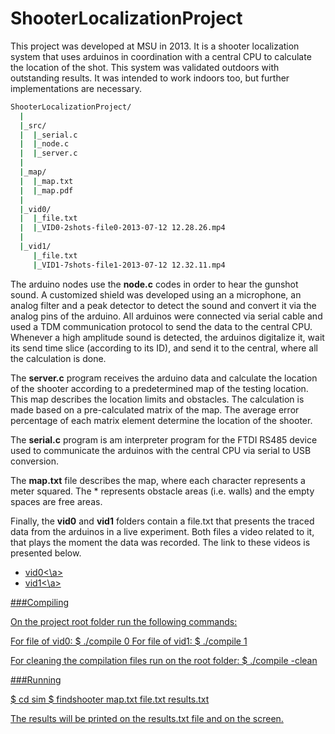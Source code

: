 # ShooterLocalizationProject
This project was developed at MSU in 2013. It is a shooter localization system that uses arduinos in coordination with a central CPU to calculate the location of the shot. This system was validated outdoors with outstanding results. It was intended to work indoors too, but further implementations are necessary.
```sh
ShooterLocalizationProject/
  |
  |_src/
  |  |_serial.c
  |  |_node.c
  |  |_server.c
  |
  |_map/
  |  |_map.txt
  |  |_map.pdf
  |
  |_vid0/
  |  |_file.txt
  |  |_VID0-2shots-file0-2013-07-12 12.28.26.mp4
  |
  |_vid1/
     |_file.txt
     |_VID1-7shots-file1-2013-07-12 12.32.11.mp4
```

The arduino nodes use the **node.c** codes in order to hear the gunshot sound. A customized shield was developed using an a microphone, an analog filter and a peak detector to detect the sound and convert it via the analog pins of the arduino. All arduinos were connected via serial cable and used a TDM communication protocol to send the data to the central CPU. Whenever a high amplitude sound is detected, the arduinos digitalize it, wait its send time slice (according to its ID), and send it to the central, where all the calculation is done.

The **server.c** program receives the arduino data and calculate the location of the shooter according to a predetermined map of the testing location. This map describes the location limits and obstacles. The calculation is made based on a pre-calculated matrix of the map. The average error percentage of each matrix element determine the location of the shooter.

The **serial.c** program is am interpreter program for the FTDI RS485 device used to communicate the arduinos with the central CPU via serial to USB conversion.

The **map.txt** file describes the map, where each character represents a meter squared. The * represents obstacle areas (i.e. walls) and the empty spaces are free areas.

Finally, the **vid0** and **vid1** folders contain a file.txt that presents the traced data from the arduinos in a live experiment. Both files a video related to it, that plays the moment the data was recorded. The link to these videos is presented below.
- <a href=https://www.youtube.com/embed/lFRdnB4KtSY>vid0<\a>
- <a href=https://www.youtube.com/embed/P0RbY1kCd94>vid1<\a>

###Compiling

On the project root folder run the following commands:

For file of vid0: $ ./compile 0 
For file of vid1: $ ./compile 1
 
For cleaning the compilation files run on the root folder:
$ ./compile -clean

###Running

$ cd sim
$ findshooter map.txt file.txt results.txt

The results will be printed on the results.txt file and on the screen.

